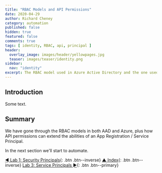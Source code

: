 ```yaml
---
title: "RBAC Models and API Permissions"
date: 2020-04-29
author: Richard Cheney
category: automation
published: false
hidden: true
featured: false
comments: true
tags: [ identity, RBAC, api, principal ]
header:
  overlay_image: images/header/yellowpages.jpg
  teaser: images/teaser/identity.png
sidebar:
  nav: "identity"
excerpt: The RBAC model used in Azure Active Directory and the one used in Azure, plus API permissions for Microsoft Graph etc.
---
```


## Introduction

Some text.

## Summary

We have gone through the RBAC models in both AAD and Azure, plus how API permissions can extend the abilities of an App Registration / Service Principal.

In the next section we'll start to automate.

[◄ Lab 1: Security Principals](../lab1){: .btn .btn--inverse} [▲ Index](../#labs){: .btn .btn--inverse} [Lab 3: Service Principals ►](../lab3){: .btn .btn--primary}
